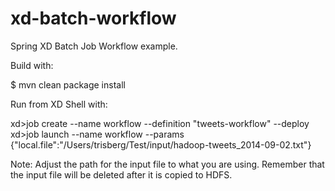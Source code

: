 xd-batch-workflow
=================

Spring XD Batch Job Workflow example.

Build with:

$ mvn clean package install

Run from XD Shell with:

xd>job create --name workflow --definition "tweets-workflow" --deploy
xd>job launch --name workflow --params {"local.file":"/Users/trisberg/Test/input/hadoop-tweets_2014-09-02.txt"}

Note: Adjust the path for the input file to what you are using. 
      Remember that the input file will be deleted after it is copied to HDFS.

